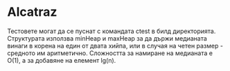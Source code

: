 # Alcatraz
Тестовете могат да се пуснат с командата ctest в билд директорията.
Структурата използва minHeap и maxHeap за да държи медианата винаги в корена на един от двата хийпа, или в случая на четен размер - средното им аритметично. Сложността за намиране на медианата е O(1), а за добавяне на елемент lg(n).
